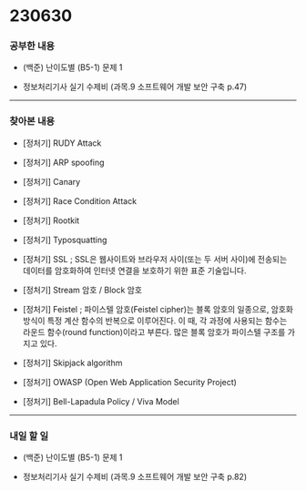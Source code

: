 # 230630

### 공부한 내용

- (백준) 난이도별 (B5-1) 문제 1

- 정보처리기사 실기 수제비 (과목.9 소프트웨어 개발 보안 구축 p.47)

---

### 찾아본 내용

- [정처기] RUDY Attack

- [정처기] ARP spoofing

- [정처기] Canary

- [정처기] Race Condition Attack

- [정처기] Rootkit

- [정처기] Typosquatting

- [정처기] SSL ; SSL은 웹사이트와 브라우저 사이(또는 두 서버 사이)에 전송되는 데이터를 암호화하여 인터넷 연결을 보호하기 위한 표준 기술입니다.

- [정처기] Stream 암호 / Block 암호

- [정처기] Feistel ; 파이스텔 암호(Feistel cipher)는 블록 암호의 일종으로, 암호화 방식이 특정 계산 함수의 반복으로 이루어진다. 이 때, 각 과정에 사용되는 함수는 라운드 함수(round function)이라고 부른다. 많은 블록 암호가 파이스텔 구조를 가지고 있다.

- [정처기] Skipjack algorithm

- [정처기] OWASP (Open Web Application Security Project)

- [정처기] Bell-Lapadula Policy / Viva Model

---

### 내일 할 일

- (백준) 난이도별 (B5-1) 문제 1

- 정보처리기사 실기 수제비 (과목.9 소프트웨어 개발 보안 구축 p.82)

